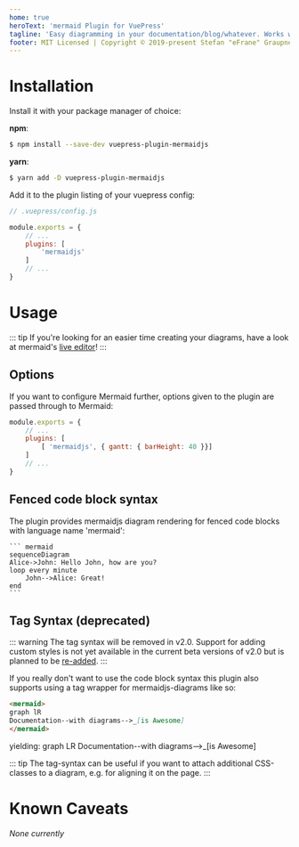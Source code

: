 ```yaml
---
home: true
heroText: 'mermaid Plugin for VuePress'
tagline: 'Easy diagramming in your documentation/blog/whatever. Works with VuePress 1.x and 2.x'
footer: MIT Licensed | Copyright © 2019-present Stefan "eFrane" Graupner
---
```


# Installation

Install it with your package manager of choice:

**npm**:

``` bash
$ npm install --save-dev vuepress-plugin-mermaidjs
```

**yarn**:

``` bash
$ yarn add -D vuepress-plugin-mermaidjs
```

Add it to the plugin listing of your vuepress config:

``` js
// .vuepress/config.js

module.exports = {
    // ...
    plugins: [
        'mermaidjs'
    ]
    // ...
}
```

# Usage

::: tip
If you're looking for an easier time creating your diagrams,
have a look at mermaid's [live editor][mle]!
:::

## Options

If you want to configure Mermaid further, options given
to the plugin are passed through to Mermaid:

``` js
module.exports = {
    // ...
    plugins: [
        [ 'mermaidjs', { gantt: { barHeight: 40 }}]
    ]
    // ...
}
```

## Fenced code block syntax

The plugin provides mermaidjs diagram rendering for fenced code blocks
with language name 'mermaid':

    ``` mermaid
    sequenceDiagram
    Alice->John: Hello John, how are you?
    loop every minute
        John-->Alice: Great!
    end
    ```

## Tag Syntax (deprecated)

::: warning
The tag syntax will be removed in v2.0.
Support for adding custom styles is not yet available in
the current beta versions of v2.0 but is planned to be
[re-added](https://github.com/eFrane/vuepress-plugin-mermaidjs/issues/101).
:::

If you really don't want to use the code block syntax
this plugin also supports using a tag wrapper
for mermaidjs-diagrams like so:

``` md
<mermaid>
graph lR
Documentation--with diagrams-->_[is Awesome]
</mermaid>
```

yielding:
<mermaid>
graph LR
Documentation--with diagrams-->_[is Awesome]
</mermaid>

::: tip
The tag-syntax can be useful if you want to attach additional CSS-classes
to a diagram, e.g. for aligning it on the page.
:::

# Known Caveats

_None currently_

[mle]: https://mermaidjs.github.io/mermaid-live-editor/
